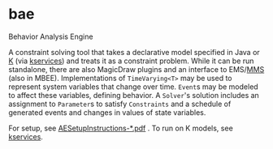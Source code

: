 bae
===

Behavior Analysis Engine

A constraint solving tool that takes a declarative model specified in Java or [K](https://github.com/Open-MBEE/K/tree/develop) (via [kservices](https://github.com/Open-MBEE/kservices)) and treats it as a constraint problem.  While it can be run standalone, there are also MagicDraw plugins and an interface to EMS/[MMS](https://github.com/Open-MBEE/mms) (also in MBEE).  Implementations of `TimeVarying<T>` may be used to represent system variables that change over time.  `Event`s may be modeled to affect these variables, defining behavior.  A `Solver`'s solution includes an assignment to `Parameter`s to satisfy `Constraints` and a schedule of generated events and changes in values of state variables.


For setup, see [AESetupInstructions-*.pdf](https://github.com/Open-MBEE/bae/blob/develop/AESetupInstructions-2013-09-17.pdf) .  To run on K models, see [kservices](https://github.com/Open-MBEE/kservices). 



